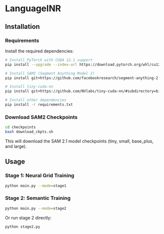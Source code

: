 # LanguageINR

## Installation

### Requirements

Install the required dependencies:

```bash
# Install PyTorch with CUDA 12.1 support
pip install --upgrade --index-url https://download.pytorch.org/whl/cu121 torch torchvision torchaudio

# Install SAM2 (Segment Anything Model 2)
pip install git+https://github.com/facebookresearch/segment-anything-2.git

# Install tiny-cuda-nn
pip install git+https://github.com/NVlabs/tiny-cuda-nn/#subdirectory=bindings/torch

# Install other dependencies
pip install -r requirements.txt
```

### Download SAM2 Checkpoints

```bash
cd checkpoints
bash download_ckpts.sh
```

This will download the SAM 2.1 model checkpoints (tiny, small, base_plus, and large).

## Usage

### Stage 1: Neural Grid Training

```bash
python main.py --mode=stage1
```

### Stage 2: Semantic Training

```bash
python main.py --mode=stage2
```

Or run stage 2 directly:

```bash
python stage2.py
```
